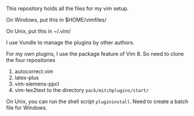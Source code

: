 This repository holds all the files for my vim setup.

On Windows, put this in $HOME/vimfiles/

On Unix, put this in ~/.vim/

I use Vundle to manage the plugins by other authors.

For my own plugins, I use the package feature of Vim 8. So need to
clone the four repositories
1. autocorrect.vim
1. latex-plus
1. vim-siemens-ppcl
1. vim-tex2text
to the directory `pack/mitchplugins/start/`

On Unix, you can run the shell script `plugininstall`. Need to create a
batch file for Windows.



